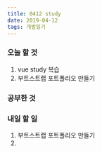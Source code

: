 ```yaml
---
title: 0412 study
date: 2019-04-12
tags: 개발일기
---
```




### 오늘 할 것 
1. vue study 복습
2. 부트스트랩 포트폴리오 만들기


### 공부한 것

    
### 내일 할 일
1. 부트스트랩 포트폴리오 만들기
2. 



